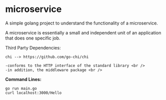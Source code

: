 # microservice

A simple golang project to understand the functionality of a microservice. <br />

A microservice is essentially a small and independent unit of an application that does one specific job. <br />

Third Party Dependencies: <br />
```
chi --> https://github.com/go-chi/chi 
```
    -conforms to the HTTP interface of the standard library <br />
    -in addition, the middleware package <br />

**Command Lines:**
```
go run main.go
curl localhost:3000/Hello
```
